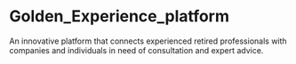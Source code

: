 # Golden_Experience_platform
An innovative platform that connects experienced retired professionals with companies and individuals in need of consultation and expert advice.
